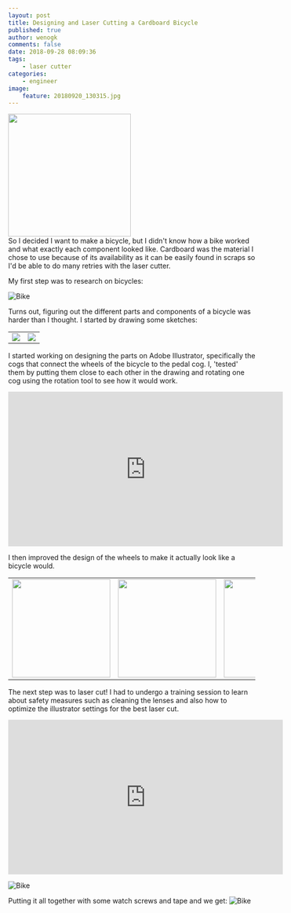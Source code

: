 ```yaml
---
layout: post
title: Designing and Laser Cutting a Cardboard Bicycle
published: true
author: wenogk
comments: false
date: 2018-09-28 08:09:36
tags:
    - laser cutter
categories:
    - engineer
image:
    feature: 20180920_130315.jpg
---
```


<img style="width:auto;height:250px;" src="{{site.baseurl}}/assets/images/bike_8.jpeg" align="center" /><br/>
So I decided I want to make a bicycle, but I didn't know how a bike worked and what exactly each component looked like. Cardboard was the material I chose to use because of its availability as it can be easily found in scraps so I'd be able to do many retries with the laser cutter.
<!--more-->



My first step was to research on bicycles:


![Bike]({{site.baseurl}}/assets/images/bike_1.png)


Turns out, figuring out the different parts and components of a bicycle was harder than I thought. I started by drawing some sketches:
<table align="center">
<tr><td>
<img src="{{site.baseurl}}/assets/images/bike_2.jpg" />
</td><td>
<img src="{{site.baseurl}}/assets/images/bike_3.jpg" />
</td></tr>
</table>







I started working on designing the parts on Adobe Illustrator, specifically the cogs that connect the wheels of the bicycle to the pedal cog. I, 'tested' them by putting them close to each other in the drawing and rotating one cog using the rotation tool to see how it would work.

<iframe width="560" height="315" src="https://www.youtube.com/embed/nbvPQfonT9c" frameborder="0" allowfullscreen></iframe>








I then improved the design of the wheels to make it actually look like a bicycle would.


<table align="center">
<tr><td>
<img src="{{site.baseurl}}/assets/images/bike_4.jpg" style="width:200px" />
</td><td>
<img src="{{site.baseurl}}/assets/images/bike_5.jpg" style="width:200px" />
</td><td>
<img src="{{site.baseurl}}/assets/images/bike_6.jpg" style="width:200px" />
</td></tr>
</table>








The next step was to laser cut! I had to undergo a training session to learn about safety measures such as cleaning the lenses and also how to optimize the illustrator settings for the best laser cut.

<iframe width="560" height="315" src="https://www.youtube.com/embed/DAOf7abyUTE" frameborder="0" allowfullscreen></iframe>


![Bike]({{site.baseurl}}/assets/images/bike_7.jpg)


Putting it all together with some watch screws and tape and we get:
![Bike]({{site.baseurl}}/assets/images/bike_8.jpeg)
